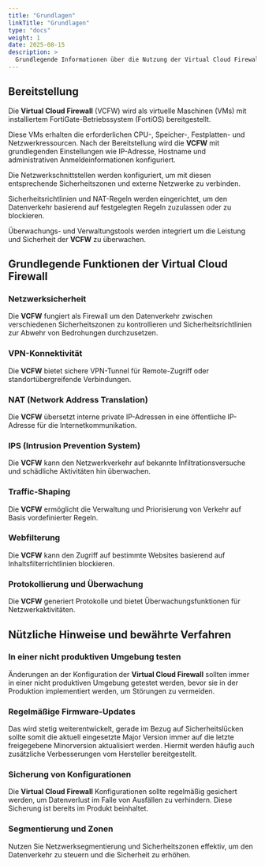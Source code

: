 ```yaml
---
title: "Grundlagen"
linkTitle: "Grundlagen"
type: "docs"
weight: 1
date: 2025-08-15
description: >
  Grundlegende Informationen über die Nutzung der Virtual Cloud Firewall - pluscloud vmware
---
```


## Bereitstellung

Die **Virtual Cloud Firewall** (VCFW) wird als virtuelle Maschinen (VMs) mit installiertem FortiGate-Betriebssystem (FortiOS) bereitgestellt.

Diese VMs erhalten die erforderlichen CPU-, Speicher-, Festplatten- und Netzwerkressourcen. Nach der Bereitstellung wird die **VCFW** mit grundlegenden Einstellungen wie IP-Adresse, Hostname und administrativen Anmeldeinformationen konfiguriert.

Die Netzwerkschnittstellen werden konfiguriert, um mit diesen entsprechende Sicherheitszonen und externe Netzwerke zu verbinden.

Sicherheitsrichtlinien und NAT-Regeln werden eingerichtet, um den Datenverkehr basierend auf festgelegten Regeln zuzulassen oder zu blockieren.

Überwachungs- und Verwaltungstools werden integriert um die Leistung und Sicherheit der **VCFW** zu überwachen.

## Grundlegende Funktionen der Virtual Cloud Firewall

### Netzwerksicherheit

Die **VCFW** fungiert als Firewall um den Datenverkehr zwischen verschiedenen Sicherheitszonen zu kontrollieren und Sicherheitsrichtlinien zur Abwehr von Bedrohungen durchzusetzen.

### VPN-Konnektivität

Die **VCFW** bietet sichere VPN-Tunnel für Remote-Zugriff oder standortübergreifende Verbindungen.

### NAT (Network Address Translation)

Die **VCFW** übersetzt interne private IP-Adressen in eine öffentliche IP-Adresse für die Internetkommunikation.

### IPS (Intrusion Prevention System)

Die **VCFW** kann den Netzwerkverkehr auf bekannte Infiltrationsversuche und schädliche Aktivitäten hin überwachen.

### Traffic-Shaping

Die **VCFW** ermöglicht die Verwaltung und Priorisierung von Verkehr auf Basis vordefinierter Regeln.

### Webfilterung

Die **VCFW** kann den Zugriff auf bestimmte Websites basierend auf Inhaltsfilterrichtlinien blockieren.

### Protokollierung und Überwachung

Die **VCFW** generiert Protokolle und bietet Überwachungsfunktionen für Netzwerkaktivitäten.

## Nützliche Hinweise und bewährte Verfahren

### In einer nicht produktiven Umgebung testen

Änderungen an der Konfiguration der **Virtual Cloud Firewall** sollten immer in einer nicht produktiven Umgebung getestet werden, bevor sie in der Produktion implementiert werden, um Störungen zu vermeiden.

### Regelmäßige Firmware-Updates

Das wird stetig weiterentwickelt, gerade im Bezug auf Sicherheitslücken sollte somit die aktuell eingesetzte Major Version immer auf die letzte freigegebene Minorversion aktualisiert werden. Hiermit werden häufig auch zusätzliche Verbesserungen vom Hersteller bereitgestellt.

### Sicherung von Konfigurationen

Die **Virtual Cloud Firewall** Konfigurationen sollte regelmäßig gesichert werden, um Datenverlust im Falle von Ausfällen zu verhindern. Diese Sicherung ist bereits im Produkt beinhaltet.

### Segmentierung und Zonen

Nutzen Sie Netzwerksegmentierung und Sicherheitszonen effektiv, um den Datenverkehr zu steuern und die Sicherheit zu erhöhen.
